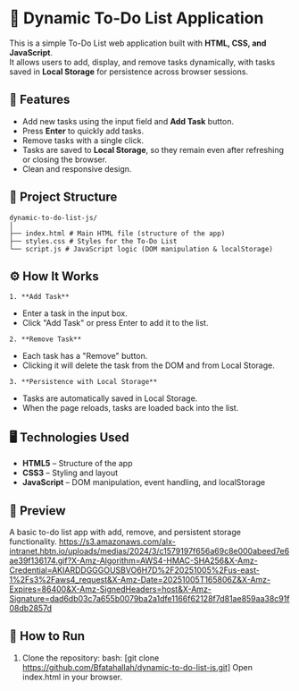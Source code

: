 # 📝 Dynamic To-Do List Application

  This is a simple To-Do List web application built with **HTML, CSS, and JavaScript**.  
It allows users to add, display, and remove tasks dynamically, with tasks saved in **Local Storage** for persistence across browser sessions.

## 🚀 Features
- Add new tasks using the input field and **Add Task** button.
- Press **Enter** to quickly add tasks.
- Remove tasks with a single click.
- Tasks are saved to **Local Storage**, so they remain even after refreshing or closing the browser.
- Clean and responsive design.

## 📂 Project Structure
    dynamic-to-do-list-js/
    │
    ├── index.html # Main HTML file (structure of the app)
    ├── styles.css # Styles for the To-Do List
    └── script.js # JavaScript logic (DOM manipulation & localStorage)

## ⚙️ How It Works
    1. **Add Task**  
   - Enter a task in the input box.  
   - Click "Add Task" or press Enter to add it to the list.  

    2. **Remove Task**  
   - Each task has a "Remove" button.  
   - Clicking it will delete the task from the DOM and from Local Storage.  

    3. **Persistence with Local Storage**  
   - Tasks are automatically saved in Local Storage.  
   - When the page reloads, tasks are loaded back into the list.

## 🖥️ Technologies Used
- **HTML5** – Structure of the app  
- **CSS3** – Styling and layout  
- **JavaScript**  – DOM manipulation, event handling, and localStorage  

## 📸 Preview
A basic to-do list app with add, remove, and persistent storage functionality.
https://s3.amazonaws.com/alx-intranet.hbtn.io/uploads/medias/2024/3/c1579197f656a69c8e000abeed7e6ae39f136174.gif?X-Amz-Algorithm=AWS4-HMAC-SHA256&X-Amz-Credential=AKIARDDGGGOUSBVO6H7D%2F20251005%2Fus-east-1%2Fs3%2Faws4_request&X-Amz-Date=20251005T165806Z&X-Amz-Expires=86400&X-Amz-SignedHeaders=host&X-Amz-Signature=dad6db03c7a655b0079ba2a1dfe1166f62128f7d81ae859aa38c91f08db2857d

## 🏃 How to Run
1. Clone the repository:
   bash:
   [git clone https://github.com/Bfatahallah/dynamic-to-do-list-js.git]
Open index.html in your browser.
